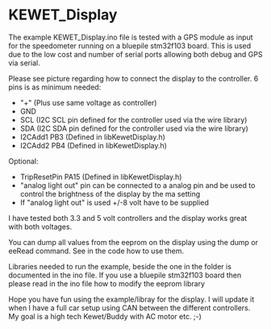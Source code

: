 # KEWET_Display

The example KEWET_Display.ino file is tested with a GPS module as input for the speedometer running on a bluepile stm32f103 board. 
This is used due to the low cost and number of serial ports allowing both debug and GPS via serial.

Please see picture regarding how to connect the display to the controller.
6 pins is as minimum needed:
* "+" (Plus use same voltage as controller)
* GND
* SCL (I2C SCL pin defined for the controller used via the wire library)
* SDA (I2C SDA pin defined for the controller used via the wire library)
* I2CAdd1 PB3 (Defined in libKewetDisplay.h)
* I2CAdd2 PB4 (Defined in libKewetDisplay.h)


Optional:
* TripResetPin PA15 (Defined in libKewetDisplay.h)
* "analog light out" pin can be connected to a analog pin and be used to control the brightness of the display by the ma setting
* If "analog light out" is used +/-8 volt have to be supplied
 

I have tested both 3.3 and 5 volt controllers and the display works great with both voltages.

You can dump all values from the eeprom on the display using the dump or eeRead command. See in the code how to use them.

Libraries needed to run the example, beside the one in the folder is documented in the ino file. 
If you use a bluepile stm32f103 board then please read in the ino file how to modify the eeprom library 
 
Hope you have fun using the example/libray for the display. I will update it when I have a full car setup using CAN between the different controllers. My goal is a high tech Kewet/Buddy with AC motor etc. ;-)
